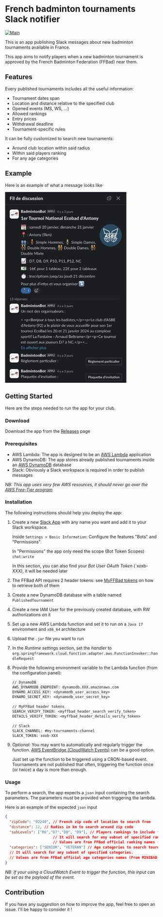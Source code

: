 # French badminton tournaments Slack notifier
[![Main](https://github.com/amourany/ffbad-tournaments-slack-bot/actions/workflows/branches.yml/badge.svg?branch=main)](https://github.com/amourany/ffbad-tournaments-slack-bot/actions/workflows/branches.yml)

This is an app publishing Slack messages about new badminton tournaments available in France.

This app aims to notify players when a new badminton tournament is approved by the French Badminton Federation (FFBad) near them.

## Features
Every published tournaments includes all the useful information:
- Tournament dates span
- Location and distance relative to the specified club
- Opened events (MS, WS, ...)
- Allowed rankings
- Entry prices
- Withdrawal deadline
- Tournament-specific rules

It can be fully customized to search new tournaments:
- Around club location within said radius
- Within said players ranking
- For any age categories

## Example
Here is an example of what a message looks like

<img src="docs/slack_message.png" alt="example of tournament published in Slack" width="400">

## Getting Started
Here are the steps needed to run the app for your club.

### Download
Download the app from the [Releases](https://github.com/amourany/ffbad-tournaments-slack-bot/releases) page

### Prerequisites
- AWS Lambda: The app is designed to be an [AWS Lambda](https://aws.amazon.com/lambda/) application
- AWS DynamoDB: The app stores already published tournaments inside an [AWS DynamoDB](https://aws.amazon.com/dynamodb/) database
- Slack: Obviously a Slack workspace is required in order to publish messages

_NB: This app uses very few AWS resources, it should never go over the [AWS Free-Tier program](https://aws.amazon.com/free/?all-free-tier.sort-by=item.additionalFields.SortRank&all-free-tier.sort-order=asc&awsf.Free%20Tier%20Types=tier%23always-free&awsf.Free%20Tier%20Categories=categories%23serverless%7Ccategories%23databases)_

### Installation
The following instructions should help you deploy the app:
1. Create a new [Slack App](https://api.slack.com/apps) with any name you want and add it to your Slack workspace.

   Inside `Settings > Basic Information`: Configure the features "Bots" and "Permissions".

   In "Permissions" the app only need the scope (Bot Token Scopes) `chat:write`
   
   In this section, you can also find your _Bot User OAuth Token_ (`xoxb-XXX), it will be needed later
2. The FFBad API requires 2 header tokens: see [MyFFBad tokens](docs/MyFFBad-tokens.md) on how to retrieve both of them
3. Create a new DynamoDB database with a table named `PublishedTournament`
4. Create a new IAM User for the previously created database, with RW authorizations on it
5. Set up a new AWS Lambda function and set it to run on a `Java 17` environment and `x86_64` architecture
6. Upload the `.jar` file you want to run
7. In the _Runtime settings_ section, set the _handler_ to `org.springframework.cloud.function.adapter.aws.FunctionInvoker::handleRequest`
8. Provide the following environment variable to the Lambda function (from the configuration panel):
    ```
   // DynamoDB
   AWS_DYNAMODB_ENDPOINT: dynamodb.XXX.amazonaws.com
   DYNAMO_ACCESS_KEY: <dynamodb_user_access_key>
   DYNAMO_SECRET_KEY: <dynamodb_user_secret_key>
   
   // MyFFBad header tokens
   SEARCH_VERIFY_TOKEN: <myffbad_header_search_verify_token>
   DETAILS_VERIFY_TOKEN: <myffbad_header_details_verify_token>
   
   // Slack
   SLACK_CHANNEL: #my-tournaments-channel
   SLACK_TOKEN: xoxb-XXX
   ```
9. _Optional:_ You may want to automatically and regularly trigger the function. [AWS EventBridge (CloudWatch Events)](https://aws.amazon.com/eventbridge/) can be a good option.

   Just set up the function to be triggered using a CRON-based event. Tournaments are not published that often, triggering the function once (or twice) a day is more than enough.

### Usage
To perform a search, the app expects a `json` input containing the search parameters.
The parameters must be provided when triggering the lambda.

Here is an example of the expected `json` input
```json
{
  "zipCode": "92240", // French zip code of location to search from 
  "distance": 12, // Radius in km to search around zip code
  "subLevels": ["R6","D7","D8", "D9"], // Players rankings to include for the search. 
                      // It will search for any subset of specified rankings.
                      // Values are from FFBad official ranking names (From N1 to NC)
  "categories": ["SENIOR", "VETERAN"] // Age categories to search tournaments for.
  // It will search for any subset of specified categories.
  // Values are from FFBad official age categories names (From MINIBAD to VETERAN)
}
```

_NB: If your using a CloudWatch Event to trigger the function, this input can be set as the payload of the event._

## Contribution
If you have any suggestion on how to improve the app, feel free to open an issue. 
I'll be happy to consider it ! 
